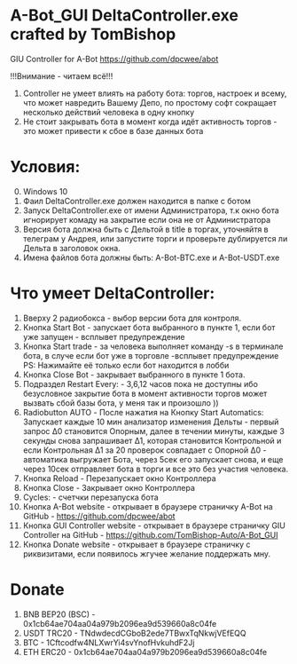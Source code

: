 # A-Bot_GUI DeltaController.exe crafted by TomBishop
GIU Controller for A-Bot https://github.com/dpcwee/abot

!!!Внимание - читаем всё!!!
1. Controller не умеет влиять на работу бота: торгов, настроек и всему, что может навредить Вашему Депо, по простому софт сокращает несколько действий человека в одну кнопку
2. Не стоит закрывать бота в момент когда идёт активность торгов - это может привести к сбое в базе данных бота

# Условия:
0. Windows 10
1. Фаил DeltaController.exe должен находится в папке с ботом
2. Запуск DeltaController.exe от имени Администратора, т.к окно бота игнорирует комаду на закрытие если она не от Администратора
3. Версия бота должна быть с Дельтой в title в торгах, уточняйтя в телеграм у Андрея, или запустите торги и проверьте дублируется ли Дельта в заголовок окна.
4. Имена файлов бота должны быть: A-Bot-BTC.exe и A-Bot-USDT.exe

# Что умеет DeltaController:
1. Вверху 2 радиобокса - выбор версии бота для контроля.
2. Кнопка Start Bot - запускает бота выбранного в пункте 1, если бот уже запущен - всплывет предупреждение
3. Кнопка Start trade - за человека выполняет команду -s в терминале бота, в случе если бот уже в торговле -всплывет предупреждение PS: Нажимайте её только если бот находится в лобби
4. Кнопка Close Bot - закрывает выбранного в пункте 1 бота.
5. Подраздел Restart Every: - 3,6,12 часов пока не доступны ибо безусловное закрытие бота в момент активности торгов может вызвать сбой базы бота, у меня так и произошло ))
6. Radiobutton AUTO - После нажатия на Кнопку Start Automatics: Запускает каждые 10 мин анализатор изменения Дельты - первый запрос Δ0 становится Опорным, далее в течении минуты, каждые 3 секунды снова запрашивает Δ1, которая становится Контрольной и если Контрольная Δ1 за 20 проверок совпадает с Опорной Δ0 - автоматика выгружает Бота, через 5сек его запускает снова, и еще через 10сек отправляет бота в торги и все это без участия человека.
7. Кнопка Reload - Перезапускает окно Контроллера
8. Кнопка Close - Закрывает окно Контроллера
9. Cycles: - счетчки перезапуска бота
10. Кнопка A-Bot website - открывает в браузере страничку A-Bot на GitHub - https://github.com/dpcwee/abot
11. Кнопка GUI Controller website - открывает в браузере страничку GIU Controller на GitHub - https://github.com/TomBishop-Auto/A-Bot_GUI
12. Кнопка Donate website - открывает в браузере страничку с риквизитами, если появилось жгучее желание поддержать мну. 

# Donate

1. BNB BEP20 (BSC) - 0x1cb64ae704aa04a979b2096ea9d539660a8c04fe
2. USDT TRC20      - TNdwdecdCGboB2ede7TBwxTqNkwjVEfEQQ
3. BTC             - 1Cftcodfw4NLXwrYi4svYnofHvkuhdF2Jj
4. ETH ERC20       - 0x1cb64ae704aa04a979b2096ea9d539660a8c04fe
